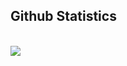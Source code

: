 ## Github Statistics
<br>

<img src="https://github-readme-stats.vercel.app/api/top-langs/?username=DudeBro249&theme=tokyonight&count_private=true&include_all_commits=true">
